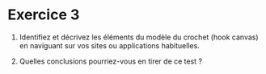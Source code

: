 # Exercice 3

1. Identifiez et décrivez les éléments du modèle du crochet (hook canvas) en naviguant sur vos sites ou applications habituelles.

2. Quelles conclusions pourriez-vous en tirer de ce test ?